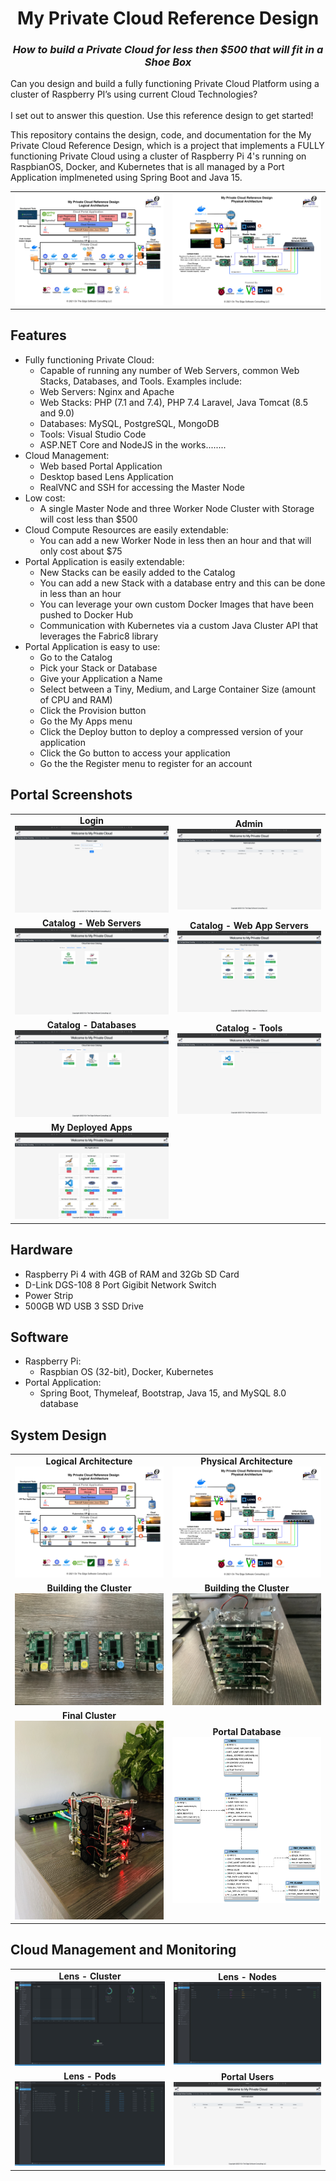 <h1 align="center">My Private Cloud Reference Design</h1>
<h3 align="center"><i> How to build a Private Cloud for less then $500 that will fit in a Shoe Box</i></h3>

Can you design and build a fully functioning Private Cloud Platform using a cluster of Raspberry PI’s using current Cloud Technologies?
<br/>
<br/>
I set out to answer this question. Use this reference design to get started!

This repository contains the design, code, and documentation for the My Private Cloud Reference Design, which is a project that implements a FULLY functioning Private Cloud using a cluster of Raspberry Pi 4's running on RaspbianOS, Docker, and Kubernetes that is all managed by a Port Application implmeneted using Spring Boot and Java 15.

<table>
    <tr>
        <td><img src="https://github.com/markreha/myprivatecloud/blob/main/documentation/design/Logical%20Architecture.png"/></td>
         <td><img src="https://github.com/markreha/myprivatecloud/blob/main/documentation/design/Physical%20Architecture.png"/></td>
    </tr>
</table>

## Features
- Fully functioning Private Cloud:
    - Capable of running any number of Web Servers, common Web Stacks, Databases, and Tools. Examples include:
    - Web Servers: Nginx and Apache
    - Web Stacks: PHP (7.1 and 7.4), PHP 7.4 Laravel, Java Tomcat (8.5 and 9.0)
    - Databases: MySQL, PostgreSQL, MongoDB
    - Tools: Visual Studio Code
    - ASP.NET Core and NodeJS in the works........
- Cloud Management:
    - Web based Portal Application
    - Desktop based Lens Application
    - RealVNC and SSH for accessing the Master Node
- Low cost:
    - A single Master Node and three Worker Node Cluster with Storage will cost less than $500
- Cloud Compute Resources are easily extendable:
    - You can add a new Worker Node in less then an hour and that will only cost about $75
- Portal Application is easily extendable:
    - New Stacks can be easily added to the Catalog
    - You can add a new Stack with a database entry and this can be done in less than an hour
    - You can leverage your own custom Docker Images that have been pushed to Docker Hub
    - Communication with Kubernetes via a custom Java Cluster API that leverages the Fabric8 library
- Portal Application is easy to use:
    - Go to the Catalog
    - Pick your Stack or Database
    - Give your Application a Name
    - Select between a Tiny, Medium, and Large Container Size (amount of CPU and RAM)
    - Click the Provision button
    - Go the My Apps menu
    - Click the Deploy button to deploy a compressed version of your application
    - Click the Go button to access your application
    - Go the the Register menu to register for an account

## Portal Screenshots
<table>
    <tr>
        <td align="center"><b>Login</b><br/><img src="https://github.com/markreha/myprivatecloud/blob/main/documentation/screenshots/Login.png"/></td>
        <td align="center"><b>Admin</b><br/><img src="https://github.com/markreha/myprivatecloud/blob/main/documentation/screenshots/Admin1.png"/></td>
    </tr>
    <tr>
        <td align="center"><b>Catalog - Web Servers</b><br/><img src="https://github.com/markreha/myprivatecloud/blob/main/documentation/screenshots/Catalog1.png"/></td>
        <td align="center"><b>Catalog - Web App Servers</b><br/><img src="https://github.com/markreha/myprivatecloud/blob/main/documentation/screenshots/Catalog2.png"/></td>
    </tr>
    <tr>
        <td align="center"><b>Catalog - Databases</b><br/><img src="https://github.com/markreha/myprivatecloud/blob/main/documentation/screenshots/Catalog3.png"/></td>
        <td align="center"><b>Catalog - Tools</b><br/><img src="https://github.com/markreha/myprivatecloud/blob/main/documentation/screenshots/Catalog4.png"/></td>
    </tr>
    <tr>
        <td align="center"><b>My Deployed Apps</b><br/><img src="https://github.com/markreha/myprivatecloud/blob/main/documentation/screenshots/MyApps1.png"/></td>
        <td align="center"></td>
    </tr>
</table>

## Hardware
- Raspberry Pi 4 with 4GB of RAM and 32Gb SD Card
- D-Link DGS-108 8 Port Gigibit Network Switch
- Power Strip
- 500GB WD USB 3 SSD Drive

## Software
- Raspberry Pi:
    - Raspbian OS (32-bit), Docker, Kubernetes
- Portal Application:
    - Spring Boot, Thymeleaf, Bootstrap, Java 15, and MySQL 8.0 database

## System Design
<table>
    <tr>
        <td align="center"><b>Logical Architecture</b><br/><img src="https://github.com/markreha/myprivatecloud/blob/main/documentation/design/Logical%20Architecture.png"/></td>
        <td align="center"><b>Physical Architecture</b><br/><img src="https://github.com/markreha/myprivatecloud/blob/main/documentation/design/Physical%20Architecture.png"/></td>
    </tr>
     <tr>
        <td align="center"><b>Building the Cluster</b><br/><img src="https://github.com/markreha/myprivatecloud/blob/main/documentation/screenshots/Cluster1.jpeg"/></td>
        <td align="center"><b>Building the Cluster</b><br/><img src="https://github.com/markreha/myprivatecloud/blob/main/documentation/screenshots/Cluster2.jpeg"/></td>
    </tr>
   <tr>
         <td align="center"><b>Final Cluster</b><br/><img src="https://github.com/markreha/myprivatecloud/blob/main/documentation/screenshots/Cluster3.jpeg""/>         </td>
       <td align="center"><b>Portal Database</b><br/><img src="https://github.com/markreha/myprivatecloud/blob/main/documentation/design/ER%20Database%20Diagram.png"/></td>
    </tr>
</table>

## Cloud Management and Monitoring
<table>
    <tr>
        <td align="center"><b>Lens - Cluster</b><br/><img src="https://github.com/markreha/myprivatecloud/blob/main/documentation/screenshots/Lens1.png"/></td>
        <td align="center"><b>Lens - Nodes</b><br/><img src="https://github.com/markreha/myprivatecloud/blob/main/documentation/screenshots/Lens2.png"/></td>
    </tr>
    <tr>
        <td align="center"><b>Lens - Pods</b><br/><img src="https://github.com/markreha/myprivatecloud/blob/main/documentation/screenshots/Lens3.png"/></td>
        <td align="center"><b>Portal Users</b><br/><img src="https://github.com/markreha/myprivatecloud/blob/main/documentation/screenshots/Admin1.png"/></td>
    </tr>
</table>



